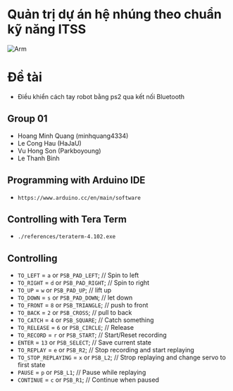 # Quản trị dự án hệ nhúng theo chuẩn kỹ năng ITSS
![Arm](https://gloimg.gbtcdn.com/soa/gb/pdm-product-pic/Electronic/2018/12/20/goods_thumb-v16/20181220155903_34827.jpg)

# Đề tài
* Điều khiển cách tay robot bằng ps2 qua kết nối Bluetooth

## Group 01
* Hoang Minh Quang (minhquang4334)
* Le Cong Hau (HaJaU)
* Vu Hong Son (Parkboyoung)
* Le Thanh Binh


## Programming with Arduino IDE
* `https://www.arduino.cc/en/main/software`
## Controlling with Tera Term
* `./references/teraterm-4.102.exe`		
## Controlling
* `TO_LEFT` = `a` or `PSB_PAD_LEFT`;    // Spin to left
* `TO_RIGHT` = `d`  or `PSB_PAD_RIGHT`; // Spin to right
* `TO_UP` = `w` or `PSB_PAD_UP`;        // lift up
* `TO_DOWN` = `s` or `PSB_PAD_DOWN`;    // let down
* `TO_FRONT` = `8` or `PSB_TRIANGLE`;   // push to front
* `TO_BACK` = `2` or `PSB_CROSS`; // pull to back
* `TO_CATCH` = `4` or `PSB_SQUARE`; // Catch something
* `TO_RELEASE` = `6` or `PSB_CIRCLE`;   // Release
* `TO_RECORD` = `r` or `PSB_START`; // Start/Reset recording
* `ENTER` = `13` or `PSB_SELECT`; // Save current state
* `TO_REPLAY` = `e` or `PSB_R2`; // Stop recording and start replaying 
* `TO_STOP_REPLAYING` = `x` or `PSB_L2`; // Strop replaying and change servo to first state
* `PAUSE` = `p` or `PSB_L1`; // Pause while replaying
* `CONTINUE` = `c` or `PSB_R1`; // Continue when paused
